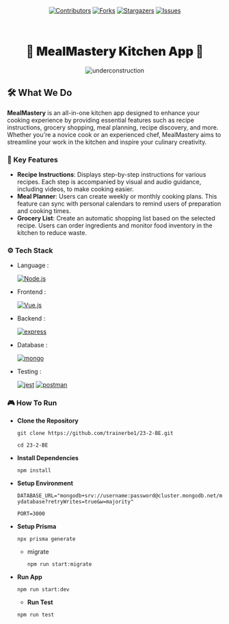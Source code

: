 <div align="center">

[![Contributors][contributors-shield]][contributors-url]
[![Forks][forks-shield]][forks-url]
[![Stargazers][stars-shield]][stars-url]
[![Issues][issues-shield]][issues-url]

<br />

<h1 style="font-weight:900" align="center"> 🍲 MealMastery Kitchen App 🍲</h1>

![underconstruction][underconstruction]

</div>

## 🛠️ What We Do

**MealMastery** is an all-in-one kitchen app designed to enhance your cooking experience by providing essential features such as recipe instructions, grocery shopping, meal planning, recipe discovery, and more.
 Whether you're a novice cook or an experienced chef, MealMastery aims to streamline your work in the kitchen  and inspire your culinary creativity.

### 🚀 Key Features

- **Recipe Instructions**: Displays step-by-step instructions for various recipes. Each step is accompanied by visual and audio guidance, including videos,  to make cooking easier.
- **Meal Planner**: Users can create weekly or monthly cooking plans. This feature can sync with personal calendars to remind users of preparation and cooking times.
- **Grocery List**: Create an automatic shopping list based on the selected recipe. Users can order ingredients and monitor food inventory  in the kitchen to reduce waste.

### ⚙️ Tech Stack

- Language :

    [![Node.js][NodeJS]][NodeJS-url]

- Frontend :

    [![Vue.js][VueJS]][VueJS-url]

- Backend :

    [![express][express]][Express-url]

- Database :

    [![mongo][mongo]][Mongo-url]

- Testing :

    [![jest][jest]][Jest-url]
    [![postman][postman]][Postman-url]

### 🎮 How To Run

- **Clone the Repository**

    `git clone https://github.com/trainerbe1/23-2-BE.git`

    `cd 23-2-BE`

- **Install Dependencies**

    `npm install`

- **Setup Environment**

  `DATABASE_URL="mongodb+srv://username:password@cluster.mongodb.net/mydatabase?retryWrites=true&w=majority"`

  `PORT=3000`

- **Setup Prisma**

  `npx prisma generate`

  - migrate

    `npm run start:migrate`

- **Run App**

  `npm run start:dev`

  - **Run Test**

  `npm run test`
<!-- link -->
[VueJS-url]: https://vuejs.org/
[VueJS]: https://img.shields.io/badge/vue.js-white?style=for-the-badge&logo=vue.js&logoColor=43853F
[NodeJS-url]: https://nodejs.org/en
[NodeJS]: https://img.shields.io/badge/Node.js-43853D?style=for-the-badge&logo=node.js&logoColor=white
[Express-url]: https://expressjs.com/
[express]: https://img.shields.io/badge/Express-white?style=for-the-badge&logo=express&logoColor=black
[Mongo-url]:https://www.mongodb.com/docs/
[mongo]: https://img.shields.io/badge/MongoDB-black?style=for-the-badge&logo=mongodb&logoColor=green
[Postman-url]: https://www.postman.com
[postman]: https://img.shields.io/badge/Postman-tomato?style=for-the-badge&logo=postman&logoColor=white
[Jest-url]: https://jestjs.io/
[jest]: https://img.shields.io/badge/Jest-983672?style=for-the-badge&logo=jest&logoColor=white
[underconstruction]: https://img.shields.io/badge/Status-WIP-FFFF00?style=for-the-badge&logoColor=FFFF00
[contributors-shield]: https://img.shields.io/github/contributors/trainerbe1/23-2-BE.svg?style=for-the-badge
[contributors-url]: https://github.com/trainerbe1/23-2-BE/graphs/contributors
[forks-shield]: https://img.shields.io/github/forks/trainerbe1/23-2-BE.svg?style=for-the-badge
[forks-url]: https://github.com/trainerbe1/23-2-BE/network/members
[stars-shield]: https://img.shields.io/github/stars/trainerbe1/23-2-BE.svg?style=for-the-badge
[stars-url]: https://github.com/trainerbe1/23-2-BE/stargazers
[issues-shield]: https://img.shields.io/github/issues/trainerbe1/23-2-BE.svg?style=for-the-badge
[issues-url]: https://github.com/trainerbe1/23-2-BE/issues